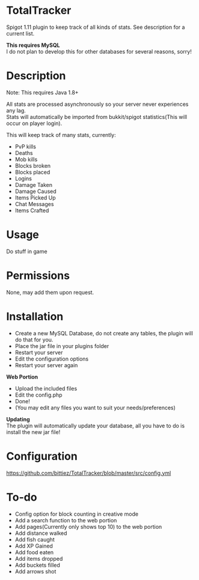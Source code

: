 # TotalTracker

Spigot 1.11 plugin to keep track of all kinds of stats. See description for a current list.

**This requires MySQL**   
I do not plan to develop this for other databases for several reasons, sorry!

# Description
Note: This requires Java 1.8+

All stats are processed asynchronously so your server never experiences any lag.  
Stats will automatically be imported from bukkit/spigot statistics(This will occur on player login).

This will keep track of many stats, currently:
- PvP kills
- Deaths
- Mob kills
- Blocks broken
- Blocks placed
- Logins
- Damage Taken
- Damage Caused
- Items Picked Up
- Chat Messages
- Items Crafted

# Usage

Do stuff in game

# Permissions

None, may add them upon request.


# Installation

- Create a new MySQL Database, do not create any tables, the plugin will do that for you.
- Place the jar file in your plugins folder
- Restart your server
- Edit the configuration options
- Restart your server again

**Web Portion**

- Upload the included files
- Edit the config.php
- Done!
- (You may edit any files you want to suit your needs/preferences)

**Updating**  
The plugin will automatically update your database, all you have to do is install the new jar file!


# Configuration


https://github.com/bittiez/TotalTracker/blob/master/src/config.yml

# To-do
- Config option for block counting in creative mode
- Add a search function to the web portion
- Add pages(Currently only shows top 10) to the web portion
- Add distance walked
- Add fish caught
- Add XP Gained
- Add food eaten
- Add items dropped
- Add buckets filled
- Add arrows shot
